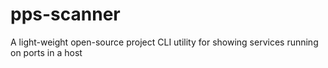 # pps-scanner
A light-weight open-source project CLI utility for showing services running on ports in a host 
